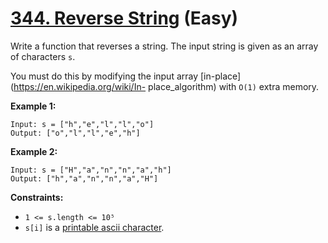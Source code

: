# [344. Reverse String][link] (Easy)

[link]: https://leetcode.com/problems/reverse-string/

Write a function that reverses a string. The input string is given as an array of characters `s`.

You must do this by modifying the input array [in-place](https://en.wikipedia.org/wiki/In-
place_algorithm) with `O(1)` extra memory.

**Example 1:**

```
Input: s = ["h","e","l","l","o"]
Output: ["o","l","l","e","h"]

```

**Example 2:**

```
Input: s = ["H","a","n","n","a","h"]
Output: ["h","a","n","n","a","H"]

```

**Constraints:**

- `1 <= s.length <= 10⁵`
- `s[i]` is a [printable ascii character](https://en.wikipedia.org/wiki/ASCII#Printable_characters).
